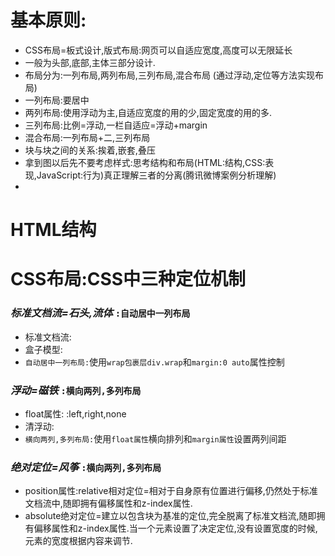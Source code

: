 # 基本原则:
 * CSS布局=板式设计,版式布局:网页可以自适应宽度,高度可以无限延长
 * 一般为头部,底部,主体三部分设计.
 * 布局分为:一列布局,两列布局,三列布局,混合布局  (通过浮动,定位等方法实现布局)
 * 一列布局:要居中
 * 两列布局:使用浮动为主,自适应宽度的用的少,固定宽度的用的多.
 * 三列布局:比例=浮动,一栏自适应=浮动+margin
 * 混合布局:一列布局+二,三列布局
 * 块与块之间的关系:挨着,嵌套,叠压
 * 拿到图以后先不要考虑样式:思考结构和布局(HTML:结构,CSS:表现,JavaScript:行为)真正理解三者的分离(腾讯微博案例分析理解)
 *
# HTML结构



# CSS布局:CSS中三种定位机制

### ***标准文档流=_石头,流体_*** `:自动居中一列布局`
* 标准文档流:
* 盒子模型:
* `自动居中一列布局:`使用`wrap包裹层div.wrap`和`margin:0 auto`属性控制
### ***浮动=_磁铁_*** `:横向两列,多列布局`
* float属性: :left,right,none
* 清浮动:
* `横向两列,多列布局:`使用`float属性`横向排列和`margin属性`设置两列间距
### ***绝对定位=_风筝_*** `:横向两列,多列布局`
* position属性:relative相对定位=相对于自身原有位置进行偏移,仍然处于标准文档流中,随即拥有偏移属性和z-index属性.
* absolute绝对定位=建立以包含块为基准的定位,完全脱离了标准文档流,随即拥有偏移属性和z-index属性.当一个元素设置了决定定位,没有设置宽度的时候,元素的宽度根据内容来调节.
